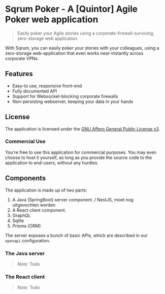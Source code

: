 # Sqrum Poker - A [Quintor] Agile Poker web application

> Easily poker your Agile stories using a corporate-firewall-surviving, zero-storage web application.

With Sqrum, you can easily poker your stories with your colleagues, using a zero-storage web-application that even works near-instantly across corporate VPNs.

## Features

- Easy-to use, responsive front-end
- Fully documented API
- Support for Websocket-blocking corporate firewalls
- Non-persisting webserver, keeping your data in your hands

## License

The application is licensed under the [GNU Affero General Public License v3](./LICENSE).

### Commercial Use

You're free to use this application for commercial purposes. You may even choose to host it
yourself, as long as you provide the source code to the application to end-users, without any hurdles.

## Components

The application is made up of two parts:

1. A Java (SpringBoot) server component. / NestJS, moet nog uitgevochten worden
2. A React client component.
3. GraphQL
4. Sqlite
5. Prisma (ORM)

The server exposes a bunch of basic APIs, which are described in our `openapi` configuration.

### The Java server

> *Note*: Todo

### The React client

> *Note*: Todo
